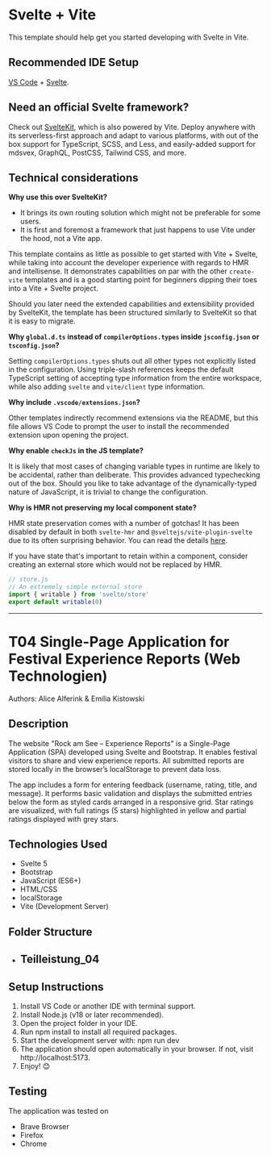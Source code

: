 # Svelte + Vite

This template should help get you started developing with Svelte in Vite.

## Recommended IDE Setup

[VS Code](https://code.visualstudio.com/) + [Svelte](https://marketplace.visualstudio.com/items?itemName=svelte.svelte-vscode).

## Need an official Svelte framework?

Check out [SvelteKit](https://github.com/sveltejs/kit#readme), which is also powered by Vite. Deploy anywhere with its serverless-first approach and adapt to various platforms, with out of the box support for TypeScript, SCSS, and Less, and easily-added support for mdsvex, GraphQL, PostCSS, Tailwind CSS, and more.

## Technical considerations

**Why use this over SvelteKit?**

- It brings its own routing solution which might not be preferable for some users.
- It is first and foremost a framework that just happens to use Vite under the hood, not a Vite app.

This template contains as little as possible to get started with Vite + Svelte, while taking into account the developer experience with regards to HMR and intellisense. It demonstrates capabilities on par with the other `create-vite` templates and is a good starting point for beginners dipping their toes into a Vite + Svelte project.

Should you later need the extended capabilities and extensibility provided by SvelteKit, the template has been structured similarly to SvelteKit so that it is easy to migrate.

**Why `global.d.ts` instead of `compilerOptions.types` inside `jsconfig.json` or `tsconfig.json`?**

Setting `compilerOptions.types` shuts out all other types not explicitly listed in the configuration. Using triple-slash references keeps the default TypeScript setting of accepting type information from the entire workspace, while also adding `svelte` and `vite/client` type information.

**Why include `.vscode/extensions.json`?**

Other templates indirectly recommend extensions via the README, but this file allows VS Code to prompt the user to install the recommended extension upon opening the project.

**Why enable `checkJs` in the JS template?**

It is likely that most cases of changing variable types in runtime are likely to be accidental, rather than deliberate. This provides advanced typechecking out of the box. Should you like to take advantage of the dynamically-typed nature of JavaScript, it is trivial to change the configuration.

**Why is HMR not preserving my local component state?**

HMR state preservation comes with a number of gotchas! It has been disabled by default in both `svelte-hmr` and `@sveltejs/vite-plugin-svelte` due to its often surprising behavior. You can read the details [here](https://github.com/sveltejs/svelte-hmr/tree/master/packages/svelte-hmr#preservation-of-local-state).

If you have state that's important to retain within a component, consider creating an external store which would not be replaced by HMR.

```js
// store.js
// An extremely simple external store
import { writable } from 'svelte/store'
export default writable(0)
```

-----------------------------------------------------------------------------------

# T04 Single-Page Application for Festival Experience Reports (Web Technologien)

Authors: Alice Alferink & Emilia Kistowski

## Description
The website "Rock am See – Experience Reports" is a Single-Page Application (SPA) developed using Svelte and Bootstrap. It enables festival visitors to share and view experience reports. All submitted reports are stored locally in the browser’s localStorage to prevent data loss.

The app includes a form for entering feedback (username, rating, title, and message). It performs basic validation and displays the submitted entries below the form as styled cards arranged in a responsive grid. Star ratings are visualized, with full ratings (5 stars) highlighted in yellow and partial ratings displayed with grey stars.

## Technologies Used
- Svelte 5
- Bootstrap
- JavaScript (ES6+)
- HTML/CSS
- localStorage
- Vite (Development Server)

## Folder Structure
- Teilleistung_04
    - 

## Setup Instructions
1. Install VS Code or another IDE with terminal support.
2. Install Node.js (v18 or later recommended).
3. Open the project folder in your IDE.
4. Run npm install to install all required packages.
5. Start the development server with: npm run dev
6. The application should open automatically in your browser. If not, visit http://localhost:5173.
7. Enjoy! 😊

## Testing
The application was tested on
- Brave Browser
- Firefox
- Chrome